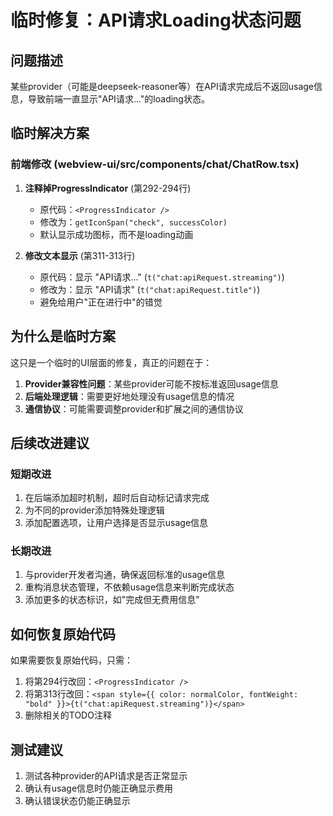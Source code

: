 # 临时修复：API请求Loading状态问题

## 问题描述

某些provider（可能是deepseek-reasoner等）在API请求完成后不返回usage信息，导致前端一直显示"API请求..."的loading状态。

## 临时解决方案

### 前端修改 (webview-ui/src/components/chat/ChatRow.tsx)

1. **注释掉ProgressIndicator** (第292-294行)

    - 原代码：`<ProgressIndicator />`
    - 修改为：`getIconSpan("check", successColor)`
    - 默认显示成功图标，而不是loading动画

2. **修改文本显示** (第311-313行)
    - 原代码：显示 "API请求..." (`t("chat:apiRequest.streaming")`)
    - 修改为：显示 "API请求" (`t("chat:apiRequest.title")`)
    - 避免给用户"正在进行中"的错觉

## 为什么是临时方案

这只是一个临时的UI层面的修复，真正的问题在于：

1. **Provider兼容性问题**：某些provider可能不按标准返回usage信息
2. **后端处理逻辑**：需要更好地处理没有usage信息的情况
3. **通信协议**：可能需要调整provider和扩展之间的通信协议

## 后续改进建议

### 短期改进

1. 在后端添加超时机制，超时后自动标记请求完成
2. 为不同的provider添加特殊处理逻辑
3. 添加配置选项，让用户选择是否显示usage信息

### 长期改进

1. 与provider开发者沟通，确保返回标准的usage信息
2. 重构消息状态管理，不依赖usage信息来判断完成状态
3. 添加更多的状态标识，如"完成但无费用信息"

## 如何恢复原始代码

如果需要恢复原始代码，只需：

1. 将第294行改回：`<ProgressIndicator />`
2. 将第313行改回：`<span style={{ color: normalColor, fontWeight: "bold" }}>{t("chat:apiRequest.streaming")}</span>`
3. 删除相关的TODO注释

## 测试建议

1. 测试各种provider的API请求是否正常显示
2. 确认有usage信息时仍能正确显示费用
3. 确认错误状态仍能正确显示
